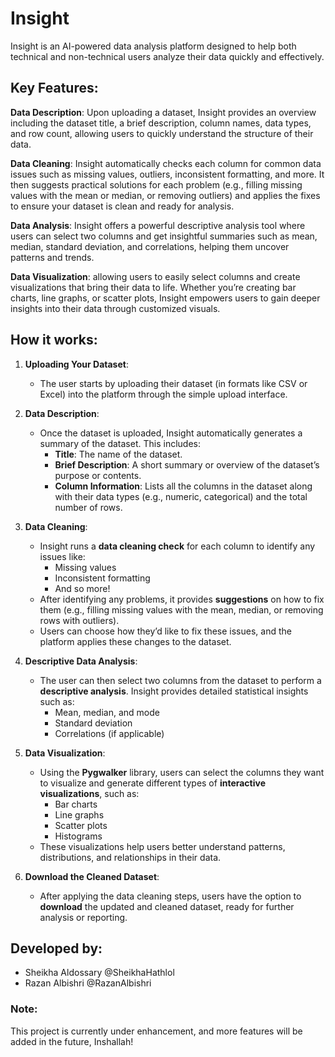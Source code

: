 # Insight
Insight is an AI-powered data analysis platform designed to help both technical and non-technical users analyze their data quickly and effectively.

## Key Features:
**Data Description**: Upon uploading a dataset, Insight provides an overview including the dataset title, a brief description, column names, data types, and row count, allowing users to quickly understand the structure of their data.

**Data Cleaning**: Insight automatically checks each column for common data issues such as missing values, outliers, inconsistent formatting, and more. It then suggests practical solutions for each problem (e.g., filling missing values with the mean or median, or removing outliers) and applies the fixes to ensure your dataset is clean and ready for analysis.

**Data Analysis**: Insight offers a powerful descriptive analysis tool where users can select two columns and get insightful summaries such as mean, median, standard deviation, and correlations, helping them uncover patterns and trends.

**Data Visualization**: allowing users to easily select columns and create visualizations that bring their data to life. Whether you’re creating bar charts, line graphs, or scatter plots, Insight empowers users to gain deeper insights into their data through customized visuals.

## How it works:
1. **Uploading Your Dataset**:
   - The user starts by uploading their dataset (in formats like CSV or Excel) into the platform through the simple upload interface.

2. **Data Description**:
   - Once the dataset is uploaded, Insight automatically generates a summary of the dataset. This includes:
     - **Title**: The name of the dataset.
     - **Brief Description**: A short summary or overview of the dataset’s purpose or contents.
     - **Column Information**: Lists all the columns in the dataset along with their data types (e.g., numeric, categorical) and the total number of rows.

3. **Data Cleaning**:
   - Insight runs a **data cleaning check** for each column to identify any issues like:
     - Missing values
     - Inconsistent formatting
     - And so more!
   - After identifying any problems, it provides **suggestions** on how to fix them (e.g., filling missing values with the mean, median, or removing rows with outliers).
   - Users can choose how they’d like to fix these issues, and the platform applies these changes to the dataset.

4. **Descriptive Data Analysis**:
   - The user can then select two columns from the dataset to perform a **descriptive analysis**. Insight provides detailed statistical insights such as:
     - Mean, median, and mode
     - Standard deviation
     - Correlations (if applicable)

5. **Data Visualization**:
   - Using the **Pygwalker** library, users can select the columns they want to visualize and generate different types of **interactive visualizations**, such as:
     - Bar charts
     - Line graphs
     - Scatter plots
     - Histograms
   - These visualizations help users better understand patterns, distributions, and relationships in their data.

6. **Download the Cleaned Dataset**:
   - After applying the data cleaning steps, users have the option to **download** the updated and cleaned dataset, ready for further analysis or reporting.


## Developed by:
- Sheikha Aldossary @SheikhaHathlol
- Razan Albishri @RazanAlbishri

 ### Note: 
This project is currently under enhancement, and more features will be added in the future, Inshallah!
